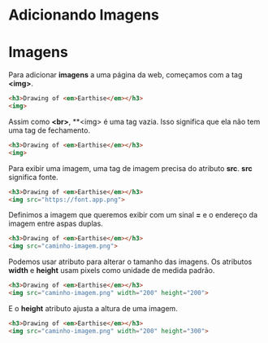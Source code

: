 # Adicionando Imagens

# Imagens

Para adicionar **imagens** a uma página da web, começamos com a tag **&lt;img&gt;**.

```html
<h3>Drawing of <em>Earthise</em></h3>
<img>
```
Assim como **&lt;br&gt;**, **&lt;img&gt; é uma tag vazia. Isso significa que ela não tem uma tag de fechamento.

```html
<h3>Drawing of <em>Earthise</em></h3>
<img>
```

Para exibir uma imagem, uma tag de imagem precisa do atributo **src**. **src** significa fonte.

```html
<h3>Drawing of <em>Earthise</em></h3>
<img src="https://font.app.png">
```

Definimos a imagem que queremos exibir com um sinal **=** e o endereço da imagem entre aspas duplas.

```html
<h3>Drawing of <em>Earthise</em></h3>
<img src="caminho-imagem.png">
```

Podemos usar atributo para alterar o tamanho das imagens. Os atributos **width** e **height** usam pixels como unidade de medida padrão.

```html
<h3>Drawing of <em>Earthise</em></h3>
<img src="caminho-imagem.png" width="200" height="200">
```

E o **height** atributo ajusta a altura de uma imagem.

```html
<h3>Drawing of <em>Earthise</em></h3>
<img src="caminho-imagem.png" width="200" height="300">
```